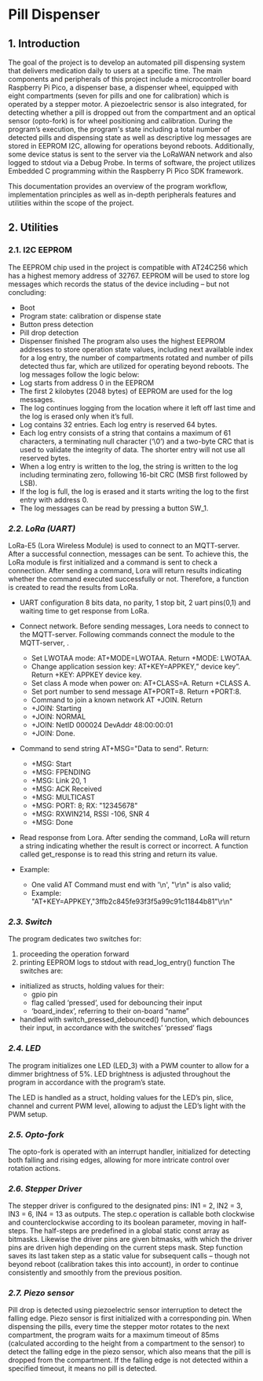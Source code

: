 # Pill Dispenser

## **1. Introduction**
The goal of the project is to develop an automated pill dispensing system that delivers medication daily to users at a specific time. The main components and peripherals of this project include a microcontroller board Raspberry Pi Pico, a dispenser base, a dispenser wheel, equipped with eight compartments (seven for pills and one for calibration) which is operated by a stepper motor. A piezoelectric sensor is also integrated, for detecting whether a pill is dropped out from the compartment and an optical sensor (opto-fork) is for wheel positioning and calibration. During the program’s execution, the program's state including a total number of detected pills and dispensing state as well as descriptive log messages are stored in EEPROM I2C, allowing for operations beyond reboots. Additionally, some device status is sent to the server via the LoRaWAN network and also logged to stdout via a Debug Probe. In terms of software, the project utilizes Embedded C programming within the Raspberry Pi Pico SDK framework.

This documentation provides an overview of the program workflow, implementation principles as well as in-depth peripherals features and utilities within the scope of the project. 

## **2. Utilities**
### **2.1. I2C EEPROM**
The EEPROM chip used in the project is compatible with AT24C256 which has a highest memory address of 32767.
EEPROM will be used to store log messages which records the status of the device including – but not concluding:
- Boot
- Program state: calibration or dispense state
- Button press detection
- Pill drop detection
- Dispenser finished
The program also uses the highest EEPROM addresses to store operation state values, including next available index for a log entry, the number of compartments rotated and number of pills detected thus far, which are utilized for operating beyond reboots.
The log messages follow the logic below:
- Log starts from address 0 in the EEPROM
- The first 2 kilobytes (2048 bytes) of EEPROM are used for the log messages.
- The log continues logging from the location where it left off last time and the log is erased only when it’s full.
- Log contains 32 entries. Each log entry is reserved 64 bytes. 
- Each log entry consists of a string that contains a maximum of 61 characters, a terminating null character (‘\0’) and a two-byte CRC that is used to validate the integrity of data. The shorter entry will not use all reserved bytes.
- When a log entry is written to the log, the string is written to the log including terminating zero, following 16-bit CRC (MSB first followed by LSB).
- If the log is full, the log is erased and it starts writing the log to the first entry with address 0.
- The log messages can be read by pressing a button SW_1.
### ***2.2. LoRa (UART)***
LoRa-E5 (Lora Wireless Module) is used to connect to an MQTT-server. After a successful connection, messages can be sent. To achieve this, the LoRa module is first initialized and a command is sent to check a connection. After sending a command, Lora will return results indicating whether the command executed successfully or not. Therefore, a function is created to read the results from LoRa.

- UART configuration 8 bits data, no parity, 1 stop bit, 2 uart pins(0,1) and waiting time to get response from LoRa.  

- Connect network. Before sending messages, Lora needs to connect to the MQTT-server. Following commands connect the module to the MQTT-server, . 
	- Set LWOTAA mode: AT+MODE=LWOTAA. Return +MODE: LWOTAA.
	- Change application session key:  AT+KEY=APPKEY,” device key”. Return  +KEY: APPKEY device key.
	- Set class A mode when power on: AT+CLASS=A. Return +CLASS A.
	- Set port number to send message AT+PORT=8. Return +PORT:8. 
	- Command to join a known network AT +JOIN. Return 
	 - +JOIN: Starting 
	 - +JOIN: NORMAL 
	 - +JOIN: NetID 000024 DevAddr 48:00:00:01 
	 - +JOIN: Done. 
- Command to send string AT+MSG="Data to send". Return:
	- +MSG: Start 
	- +MSG: FPENDING 
	- +MSG: Link 20, 1 
	- +MSG: ACK Received 
	- +MSG: MULTICAST 
	- +MSG: PORT: 8; RX: "12345678" 
	- +MSG: RXWIN214, RSSI -106, SNR 4 
	- +MSG: Done

- Read response from Lora. 
After sending the command, LoRa will return a string indicating whether the result is correct or incorrect. A function called get_response is to read this string and return its value. 
- Example:
	- One valid AT Command must end with '\n', "\r\n" is also valid;
	- Example: "AT+KEY=APPKEY,\"3ffb2c845fe93f3f5a99c91c11844b81\"\r\n"
### ***2.3. Switch***
The program dedicates two switches for:
1.	proceeding the operation forward
2.	printing EEPROM logs to stdout with read_log_entry() function
The switches are:
- initialized as structs, holding values for their:
	- gpio pin
	- flag called ‘pressed’, used for debouncing their input
	- ‘board_index’, referring to their on-board “name”
- handled with switch_pressed_debounced() function, which debounces their input, in accordance with the switches’ ‘pressed’ flags
### ***2.4. LED***
The program initializes one LED (LED_3) with a PWM counter to allow for a dimmer brightness of 5%. LED brightness is adjusted throughout the program in accordance with the program’s state.

The LED is handled as a struct, holding values for the LED’s pin, slice, channel and current PWM level, allowing to adjust the LED’s light with the PWM setup.
### ***2.5. Opto-fork***
The opto-fork is operated with an interrupt handler, initialized for detecting both falling and rising edges, allowing for more intricate control over rotation actions.
### ***2.6. Stepper Driver***
The stepper driver is configured to the designated pins: IN1 = 2, IN2 = 3, IN3 = 6, IN4 = 13 as outputs.
The step.c operation is callable both clockwise and counterclockwise according to its boolean parameter, moving in half-steps. The half-steps are predefined in a global static const array as bitmasks.
Likewise the driver pins are given bitmasks, with which the driver pins are driven high depending on the current steps mask.
Step function saves its last taken step as a static value for subsequent calls – though not beyond reboot (calibration takes this into account), in order to continue consistently and smoothly from the previous position.
### ***2.7. Piezo sensor***
Pill drop is detected using piezoelectric sensor interruption to detect the falling edge. Piezo sensor is first initialized with a corresponding pin. When dispensing the pills, every time the stepper motor rotates to the next compartment, the program waits for a maximum timeout of 85ms (calculated according to the height from a compartment to the sensor) to detect the falling edge in the piezo sensor, which also means that the pill is dropped from the compartment. If the falling edge is not detected within a specified timeout, it means no pill is detected.




